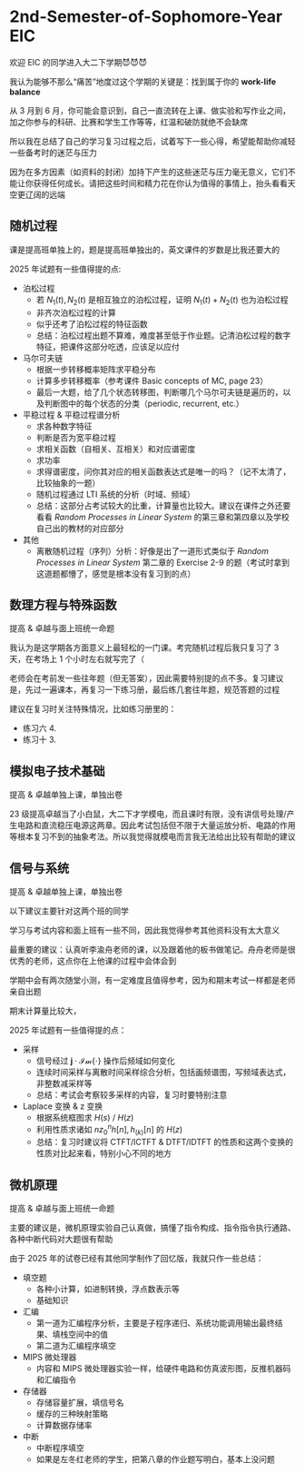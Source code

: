 # 2nd-Semester-of-Sophomore-Year EIC

欢迎 EIC 的同学进入大二下学期😈😈😈

我认为能够不那么“痛苦”地度过这个学期的关键是：找到属于你的 **work-life balance**

从 3 月到 6 月，你可能会意识到，自己一直流转在上课、做实验和写作业之间，加之你参与的科研、比赛和学生工作等等，红温和破防就绝不会缺席

所以我在总结了自己的学习复习过程之后，试着写下一些心得，希望能帮助你减轻一些备考时的迷茫与压力

因为在多方因素（如资料的封闭）加持下产生的这些迷茫与压力毫无意义，它们不能让你获得任何成长。请把这些时间和精力花在你认为值得的事情上，抬头看看天空更辽阔的远端

## 随机过程

课是提高班单独上的，题是提高班单独出的，英文课件的岁数是比我还要大的

2025 年试题有一些值得提的点:

- 泊松过程
  - 若 $N_1(t),N_2(t)$ 是相互独立的泊松过程，证明 $N_1(t)+N_2(t)$ 也为泊松过程
  - 非齐次泊松过程的计算
  - 似乎还考了泊松过程的特征函数
  - 总结：泊松过程出题不算难，难度甚至低于作业题。记清泊松过程的数字特征，把课件这部分吃透，应该足以应付
- 马尔可夫链
  - 根据一步转移概率矩阵求平稳分布
  - 计算多步转移概率（参考课件 Basic concepts of MC, page 23）
  - 最后一大题，给了几个状态转移图，判断哪几个马尔可夫链是遍历的，以及判断图中的每个状态的分类（periodic, recurrent, etc.）
- 平稳过程 & 平稳过程谱分析
  - 求各种数字特征
  - 判断是否为宽平稳过程
  - 求相关函数（自相关、互相关）和对应谱密度
  - 求功率
  - 求得谱密度，问你其对应的相关函数表达式是唯一的吗？（记不太清了，比较抽象的一题）
  - 随机过程通过 LTI 系统的分析（时域、频域）
  - 总结：这部分占考试较大的比重，计算量也比较大。建议在课件之外还要看看 *Random Processes in Linear System* 的第三章和第四章以及学校自己出的教材的对应部分
- 其他
  - 离散随机过程（序列）分析：好像是出了一道形式类似于 *Random Processes in Linear System* 第二章的 Exercise 2-9 的题（考试时拿到这道题都懵了，感觉是根本没有复习到的点）

## 数理方程与特殊函数

提高 & 卓越与面上班统一命题

我认为是这学期各方面意义上最轻松的一门课。考完随机过程后我只复习了 3 天，在考场上 1 个小时左右就写完了（

老师会在考前发一些往年题（但无答案），因此需要特别提的点不多。复习建议是，先过一遍课本，再复习一下练习册，最后练几套往年题，规范答题的过程

建议在复习时关注特殊情况，比如练习册里的：

- 练习六 4.
- 练习十 3.

## 模拟电子技术基础

提高 & 卓越单独上课，单独出卷

23 级提高卓越当了小白鼠，大二下才学模电，而且课时有限，没有讲信号处理/产生电路和直流稳压电源这两章。因此考试包括但不限于大量运放分析、电路的作用等根本复习不到的抽象考法。所以我觉得就模电而言我无法给出比较有帮助的建议

## 信号与系统

提高 & 卓越单独上课，单独出卷

以下建议主要针对这两个班的同学

学习与考试内容和面上班有一些不同，因此我觉得参考其他资料没有太大意义

最重要的建议：认真听李渝舟老师的课，以及跟着他的板书做笔记。舟舟老师是很优秀的老师，这点你在上他课的过程中会体会到

学期中会有两次随堂小测，有一定难度且值得参考，因为和期末考试一样都是老师亲自出题

期末计算量比较大，

2025 年试题有一些值得提的点：

- 采样
  - 信号经过 $\textbf{j} \cdot \mathcal{Im} \{ \cdot \}$ 操作后频域如何变化
  - 连续时间采样与离散时间采样综合分析，包括画频谱图，写频域表达式，非整数减采样等
  - 总结：考试会考察较多采样的内容，复习时要特别注意
- Laplace 变换 & z 变换
  - 根据系统框图求 $H(s)$ / $H(z)$
  - 利用性质求诸如 $nz_0^nh[n], h_{(k)}[n]$ 的 $H(z)$
  - 总结：复习时建议将 CTFT/ICTFT & DTFT/IDTFT 的性质和这两个变换的性质对比起来看，特别小心不同的地方

## 微机原理

提高 & 卓越与面上班统一命题

主要的建议是，微机原理实验自己认真做，搞懂了指令构成、指令指令执行通路、各种中断代码对大题很有帮助

由于 2025 年的试卷已经有其他同学制作了回忆版，我就只作一些总结：

- 填空题
  - 各种小计算，如进制转换，浮点数表示等
  - 基础知识
- 汇编
  - 第一道为汇编程序分析，主要是子程序递归、系统功能调用输出最终结果、填栈空间中的值
  - 第二道为汇编程序填空
- MIPS 微处理器
  - 内容和 MIPS 微处理器实验一样，给硬件电路和仿真波形图，反推机器码和汇编指令
- 存储器
  - 存储容量扩展，填信号名
  - 缓存的三种映射策略
  - 计算数据存储率
- 中断
  - 中断程序填空
  - 如果是左冬红老师的学生，把第八章的作业题写明白，基本上没问题
